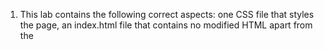 

1. This lab contains the following correct aspects: one CSS file that styles the page, an index.html file that contains no modified HTML apart from the <script> tags, lyrics that change as the video plays, and two pictures to accompany the lyrics. There is room for improvement for how the pictures are formatted, where the entire line of text shifts downward to accomodate for the increated element sizing that is not necessar when it is only text.
2. I worked alone for this assignment
3. I spent about 